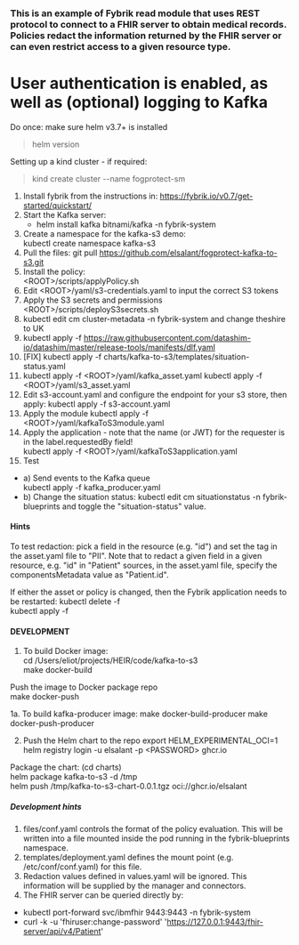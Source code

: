 ### This is an example of Fybrik read module that uses REST protocol to connect to a FHIR server to obtain medical records.  Policies redact the information returned by the FHIR server or can even restrict access to a given resource type.
# User authentication is enabled, as well as (optional) logging to Kafka

Do once:  make sure helm v3.7+ is installed
> helm version
> 
Setting up a kind cluster - if required:
> kind create cluster --name fogprotect-sm

1. Install fybrik from the instructions in: https://fybrik.io/v0.7/get-started/quickstart/
2. Start the Kafka server:  
   - helm install kafka bitnami/kafka -n fybrik-system  
3. Create a namespace for the kafka-s3 demo:  
kubectl create namespace kafka-s3
4. Pull the files:
git pull https://github.com/elsalant/fogprotect-kafka-to-s3.git
5. Install the policy:  
\<ROOT>/scripts/applyPolicy.sh
6. Edit \<ROOT>/yaml/s3-credentials.yaml to input the correct S3 tokens
7. Apply the S3 secrets and permissions  
\<ROOT>/scripts/deployS3secrets.sh 
8. kubectl edit cm cluster-metadata -n fybrik-system
and change theshire to UK
9. kubectl apply -f https://raw.githubusercontent.com/datashim-io/datashim/master/release-tools/manifests/dlf.yaml
10. [FIX]  kubectl apply -f charts/kafka-to-s3/templates/situation-status.yaml
11. kubectl apply -f \<ROOT>/yaml/kafka_asset.yaml
    kubectl apply -f \<ROOT>/yaml/s3_asset.yaml
12. Edit s3-account.yaml and configure the endpoint for your s3 store, then apply:
kubectl apply -f s3-account.yaml
13. Apply the module
kubectl apply -f \<ROOT>/yaml/kafkaToS3module.yaml  
14. Apply the application - note that the name (or JWT) for the requester is in the label.requestedBy field!  
kubectl apply -f \<ROOT>/yaml/kafkaToS3application.yaml
14. Test
- a) Send events to the Kafka queue  
kubectl apply -f kafka_producer.yaml 
- b) Change the situation status:
kubectl edit cm situationstatus -n fybrik-blueprints
and toggle the "situation-status" value.

#### Hints
To test redaction: pick a field in the resource (e.g. "id") and set the tag in the asset.yaml file to "PII".
Note that to redact a given field in a given resource, e.g. "id" in "Patient" sources, in the asset.yaml file, specify the componentsMetadata value as "Patient.id".

If either the asset or policy is changed, then the Fybrik application needs to be restarted:
kubectl delete -f <name of FybrikApplication file>  
kubectl apply -f <name of FybrikApplication file>
 
#### DEVELOPMENT

1. To build Docker image:  
cd /Users/eliot/projects/HEIR/code/kafka-to-s3  
make docker-build  

Push the image to Docker package repo  
make docker-push

1a. To build kafka-producer image:
 make docker-build-producer
 make docker-push-producer

2. Push the Helm chart to the repo
export HELM_EXPERIMENTAL_OCI=1  
helm registry login -u elsalant -p \<PASSWORD> ghcr.io

Package the chart: (cd charts)  
helm package kafka-to-s3 -d /tmp  
helm push /tmp/kafka-to-s3-chart-0.0.1.tgz oci://ghcr.io/elsalant

##### Development hints
1. files/conf.yaml controls the format of the policy evaluation.  This will be written into a file mounted inside the pod running in the fybrik-blueprints namespace.
2. templates/deployment.yaml defines the mount point (e.g. /etc/conf/conf.yaml) for this file.
3. Redaction values defined in values.yaml will be ignored.  This information will be supplied by the manager and connectors.
4. The FHIR server can be queried directly by:
 - kubectl port-forward svc/ibmfhir 9443:9443 -n fybrik-system  
 - curl -k -u 'fhiruser:change-password' 'https://127.0.0.1:9443/fhir-server/api/v4/Patient'
